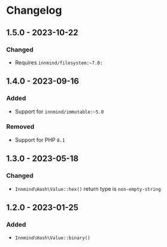 # Changelog

## 1.5.0 - 2023-10-22

### Changed

- Requires `innmind/filesystem:~7.0:`

## 1.4.0 - 2023-09-16

### Added

- Support for `innmind/immutable:~5.0`

### Removed

- Support for PHP `8.1`

## 1.3.0 - 2023-05-18

### Changed

- `Innmind\Hash\Value::hex()` return type is `non-empty-string`

## 1.2.0 - 2023-01-25

### Added

- `Innmind\Hash\Value::binary()`
